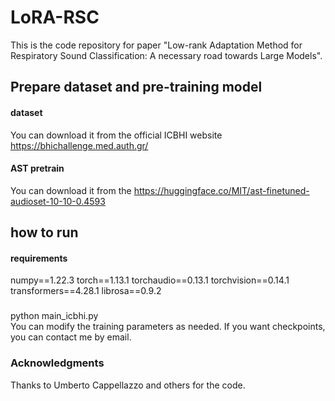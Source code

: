 # LoRA-RSC
This is the code repository for paper "Low-rank Adaptation Method for Respiratory Sound Classification: A necessary road towards Large Models".

## Prepare dataset and pre-training model
#### dataset
 You can download it from the official ICBHI website https://bhichallenge.med.auth.gr/
#### AST pretrain
You can download it from the https://huggingface.co/MIT/ast-finetuned-audioset-10-10-0.4593
## how to run
#### requirements
numpy==1.22.3 
torch==1.13.1
torchaudio==0.13.1
torchvision==0.14.1
transformers==4.28.1
librosa==0.9.2
### 
python main_icbhi.py  
You can modify the training parameters as needed. If you want checkpoints, you can contact me by email.

### Acknowledgments 
Thanks to Umberto Cappellazzo and others for the code.
